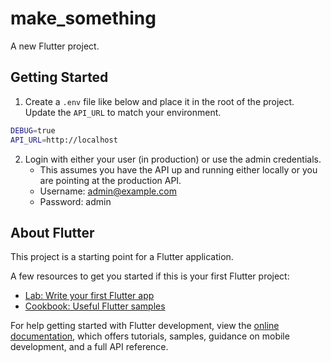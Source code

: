 # make_something

A new Flutter project.

## Getting Started

1. Create a `.env` file like below and place it in the root of the project. Update the `API_URL` to match your environment.

```sh
DEBUG=true
API_URL=http://localhost
```
2. Login with either your user (in production) or use the admin credentials.
    * This assumes you have the API up and running either locally or you are pointing at the production API.
    * Username: admin@example.com
    * Password: admin

## About Flutter

This project is a starting point for a Flutter application.

A few resources to get you started if this is your first Flutter project:

- [Lab: Write your first Flutter app](https://docs.flutter.dev/get-started/codelab)
- [Cookbook: Useful Flutter samples](https://docs.flutter.dev/cookbook)

For help getting started with Flutter development, view the
[online documentation](https://docs.flutter.dev/), which offers tutorials,
samples, guidance on mobile development, and a full API reference.
